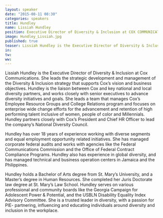 ```yaml
---
layout: speaker
date: "2015-08-11 08:30"
categories: speakers
title: Hundley
name: Lissiah Hundley
position: Executive Director of Diversity & Inclusion at COX COMMUNICATIONS
image: Hundley_Lissiah.jpg
published: true
teaser: Lissiah Hundley is the Executive Director of Diversity & Inclusion at Cox Communications.
in:
tw:
ww: 
---
```

Lissiah Hundley is the Executive Director of Diversity & Inclusion at Cox Communications. She leads the strategic development and management of the Diversity & Inclusion strategy that supports Cox’s vision and business objectives.  Hundley is the liaison between Cox and key national and local diversity partners, and works closely with senior executives to advance diversity initiatives and goals.  She leads a team that manages Cox’s Employee Resource Groups and College Relations program and focuses on enterprise wide change efforts for the advancement and retention of high performing talent inclusive of women, people of color and Millennials.  Hundley partners closely with Cox’s President and Chief HR Officer to lead the company’s National Diversity Council.

Hundley has over 18 years of experience working with diverse segments and equal employment opportunity related initiatives.  She has managed corporate federal audits and works with agencies like the Federal Communications Commission and the Office of Federal Contract Compliance Programs.  Hundley also has experience in global diversity, and has managed technical and business operation centers in Jamaica and the Philippines.  

Hundley holds a Bachelor of Arts degree from St. Mary’s University, and a Master’s degree in Human Resources.  She completed her Juris Doctorate law degree at St. Mary’s Law School.  Hundley serves on various professional and community boards like the Georgia Campaign for Adolescent Power & Potential, and the USBLN Disability Equality Index Advisory Committee.  She is a trusted leader in diversity, with a passion for PIE- partnering, influencing and educating individuals around diversity and inclusion in the workplace. 